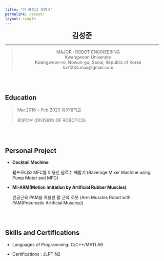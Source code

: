 ```yaml
---
title: "이 블로그 설명서"
permalink: /about/
layout: single
---
```


<center>
<span style=
"font-size:170%;
font-weight:bold">
김성준
</span>
</center>

---
> <center>MAJOR : ROBOT ENGINEERING</center>
> <center>Kwangwoon University</center>
> <center>Kwangwoon-ro, Nowon-gu, Seoul, Republic of Korea</center>
> <center>kxt1234.max@gmail.com</center>

<br/>
<br/>

## Education
> Mar.2016 ~ Feb.2023 광운대학교
>
> 로봇학부 (DIVISION OF ROBOTICS)


<br/>
<br/>

## Personal Project
* **Cocktail Machine**

  펌프모터와 MFC를 이용한 음료수 배합기  (Baverage Mixer Machine using Pump Motor and MFC) 

* **MI-ARM(Motion Imitation by Artificial Rubber Muscles)**

  인공근육 PAM을 이용한 팔 근육 로봇 (Arm Muscles Robot with PAM(Pneumatic Artificial Muscles))

<br/>
<br/>

## Skills and Certifications
* Languages of Programming: C/C++/MATLAB

* Certifications : JLPT N2